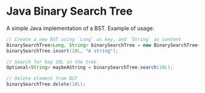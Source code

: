 # Java Binary Search Tree

A simple Java implementation of a BST. Example of usage:

```java
// Create a new BST using `Long` as key, and `String` as content
BinarySearchTree<Long, String> binarySearchTree = new BinarySearchTree<>(Long::compare);
binarySearchTree.insert(10L, "A string");

// Search for key 10L in the tree
Optional<String> maybeAString = binarySearchTree.search(10L);

// Delete element from BST
binarySearchTree.delete(10L);
```
